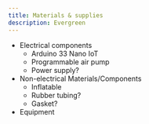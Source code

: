```yaml
---
title: Materials & supplies
description: Evergreen
---
```


- Electrical components
  - Arduino 33 Nano IoT
  - Programmable air pump
  - Power supply?
- Non-electrical Materials/Components
  - Inflatable
  - Rubber tubing?
  - Gasket?
- Equipment
